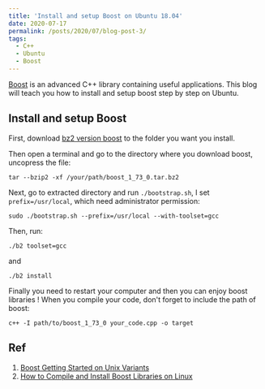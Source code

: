```yaml
---
title: 'Install and setup Boost on Ubuntu 18.04'
date: 2020-07-17
permalink: /posts/2020/07/blog-post-3/
tags:
  - C++
  - Ubuntu
  - Boost
---
```


[Boost](https://www.boost.org/) is an advanced C++ library containing useful applications. This blog will teach you how to install and setup boost step by step on Ubuntu. 

Install and setup Boost
---
First, download [bz2 version boost](https://www.boost.org/users/history/version_1_73_0.html) to the folder you want you install.

Then open a terminal and go to the directory where you download boost, uncopress the file:

```
tar --bzip2 -xf /your/path/boost_1_73_0.tar.bz2
```

Next, go to extracted directory and run `./bootstrap.sh`, I set `prefix=/usr/local`, which need administrator permission: 

```
sudo ./bootstrap.sh --prefix=/usr/local --with-toolset=gcc
```

Then, run:
```
./b2 toolset=gcc
```
and 
```
./b2 install
```

Finally you need to restart your computer and then you can enjoy boost libraries ! When you compile your code, don't forget to include the path of boost:

```
c++ -I path/to/boost_1_73_0 your_code.cpp -o target
```

Ref
---
1. [Boost Getting Started on Unix Variants](https://www.boost.org/doc/libs/1_73_0/more/getting_started/unix-variants.html)
2. [How to Compile and Install Boost Libraries on Linux](https://programmer.ink/think/how-to-compile-and-install-boost-libraries-on-linux.html)

